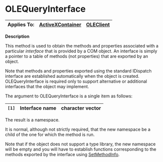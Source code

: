 



<h1 class="heading"><span class="name">OLEQueryInterface</span></h1>

| Applies To: | [ActiveXContainer](../a-z/activexcontainer.md) | [OLEClient](../a-z/oleclient.md) |
| --- | --- | ---  |


**Description**


This method is used to obtain the methods and properties associated with a particular *interface* that is provided by a COM object. An interface is simply a pointer to a table of methods (not properties) that are exported by an object.


Note that methods and properties exported using the standard IDispatch interface are established automatically when the object is created. OLEQueryInterface is required only to support alternative or additional interfaces that the object may implement.


The argument to OLEQueryInterface is a single item as follows:


| `[1]` | Interface name | character vector |
| --- | --- | ---  |


The result is a namespace.


It is normal, although not strictly required, that the new namespace be a child of the one for which the method is run.


Note that if the object does not support a type library, the new namespace will be empty and you will have to establish functions corresponding to the methods exported by the interface using [SetMethodInfo](../a-z/setmethodinfo.md).


